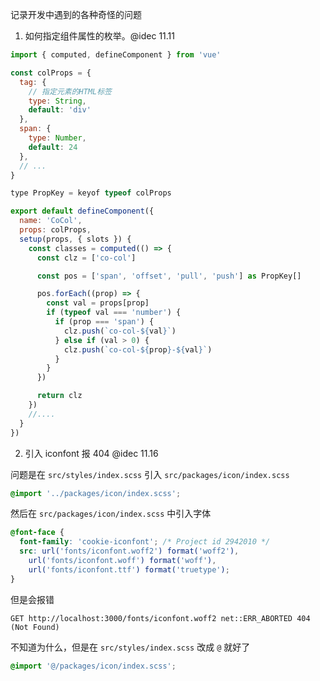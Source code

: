 记录开发中遇到的各种奇怪的问题

1. 如何指定组件属性的枚举。@idec 11.11

```js
import { computed, defineComponent } from 'vue'

const colProps = {
  tag: {
    // 指定元素的HTML标签
    type: String,
    default: 'div'
  },
  span: {
    type: Number,
    default: 24
  },
  // ...
}

type PropKey = keyof typeof colProps

export default defineComponent({
  name: 'CoCol',
  props: colProps,
  setup(props, { slots }) {
    const classes = computed(() => {
      const clz = ['co-col']

      const pos = ['span', 'offset', 'pull', 'push'] as PropKey[]

      pos.forEach((prop) => {
        const val = props[prop]
        if (typeof val === 'number') {
          if (prop === 'span') {
            clz.push(`co-col-${val}`)
          } else if (val > 0) {
            clz.push(`co-col-${prop}-${val}`)
          }
        }
      })

      return clz
    })
    //....
  }
})
```


2. 引入 iconfont 报 404 @idec 11.16

问题是在 `src/styles/index.scss` 引入 `src/packages/icon/index.scss`

```css
@import '../packages/icon/index.scss';
```

然后在 `src/packages/icon/index.scss` 中引入字体 

```css
@font-face {
  font-family: 'cookie-iconfont'; /* Project id 2942010 */
  src: url('fonts/iconfont.woff2') format('woff2'),
    url('fonts/iconfont.woff') format('woff'),
    url('fonts/iconfont.ttf') format('truetype');
}
```

但是会报错
```
GET http://localhost:3000/fonts/iconfont.woff2 net::ERR_ABORTED 404 (Not Found)
```

不知道为什么，但是在 `src/styles/index.scss` 改成 `@` 就好了

```css
@import '@/packages/icon/index.scss';
```